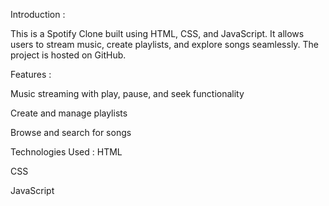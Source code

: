 Introduction :

This is a Spotify Clone built using HTML, CSS, and JavaScript. It allows users to stream music, create playlists, and explore songs seamlessly. The project is hosted on GitHub.

Features :

Music streaming with play, pause, and seek functionality

Create and manage playlists

Browse and search for songs


Technologies Used :
HTML

CSS

JavaScript
